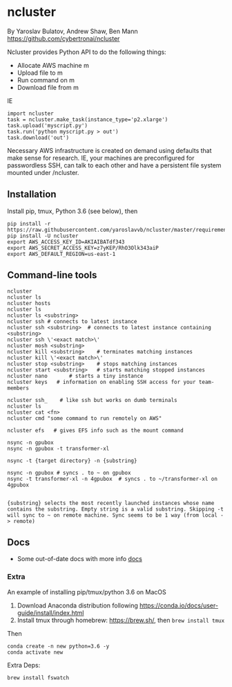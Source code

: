 # ncluster
By Yaroslav Bulatov, Andrew Shaw, Ben Mann
https://github.com/cybertronai/ncluster

Ncluster provides Python API to do the following things:
- Allocate AWS machine m
- Upload file to m
- Run command on m
- Download file from m

IE

```
import ncluster
task = ncluster.make_task(instance_type='p2.xlarge')
task.upload('myscript.py')
task.run('python myscript.py > out')
task.download('out')
```

Necessary AWS infrastructure is created on demand using defaults that make sense for research. IE, your machines are preconfigured for passwordless SSH, can talk to each other and have a persistent file system mounted under /ncluster.


## Installation
Install pip, tmux, Python 3.6 (see below), then

```
pip install -r https://raw.githubusercontent.com/yaroslavvb/ncluster/master/requirements.txt
pip install -U ncluster
export AWS_ACCESS_KEY_ID=AKIAIBATdf343
export AWS_SECRET_ACCESS_KEY=z7yKEP/RhO3Olk343aiP
export AWS_DEFAULT_REGION=us-east-1
```



## Command-line tools

```
ncluster
ncluster ls
ncluster hosts
ncluster ls
ncluster ls <substring>
ncluster ssh # connects to latest instance
ncluster ssh <substring>  # connects to latest instance containing <substring>
ncluster ssh \'<exact match>\'
ncluster mosh <substring> 
ncluster kill <substring>    # terminates matching instances
ncluster kill \'<exact match>\'
ncluster stop <substring>    # stops matching instances
ncluster start <substring>   # starts matching stopped instances
ncluster nano       # starts a tiny instance
ncluster keys   # information on enabling SSH access for your team-members

ncluster ssh_    # like ssh but works on dumb terminals
ncluster ls     
ncluster cat <fn>
ncluster cmd "some command to run remotely on AWS"

ncluster efs   # gives EFS info such as the mount command

nsync -n gpubox
nsync -n gpubox -t transformer-xl

nsync -t {target directory} -n {substring}

nsync -n gpubox # syncs . to ~ on gpubox
nsync -t transformer-xl -n 4gpubox  # syncs . to ~/transformer-xl on 4gpubox


{substring} selects the most recently launched instances whose name contains the substring. Empty string is a valid substring. Skipping -t will sync to ~ on remote machine. Sync seems to be 1 way (from local -> remote)
```

## Docs
- Some out-of-date docs with more info [docs](https://docs.google.com/document/d/178ITRCAkboHoOEZFnz9XvOsc8lXik6Acz_DS_V1u8hY/edit?usp=sharing)

### Extra
An example of installing pip/tmux/python 3.6 on MacOS

1. Download Anaconda distribution following https://conda.io/docs/user-guide/install/index.html
2. Install tmux through homebrew: https://brew.sh/, then `brew install tmux`

Then

```
conda create -n new python=3.6 -y
conda activate new
```

Extra Deps:
```
brew install fswatch
```
